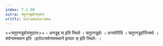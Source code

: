 ```yaml
---
index: 7.1.98
sutra: चतुरनडुहोरामुदात्तः
vritti: balamanorama
---
```


<<चतुरनडुहोरामुदात्तः>> - अनडुह् स् इति स्थिते । चतुरनडुहोः । अनयोरिति । चतुरनडुहोरित्यर्थः । सर्वनामस्थान इति ।इतोऽत्सर्वनामस्थाने॑ इत्यतः स् इति स्थिते- ।